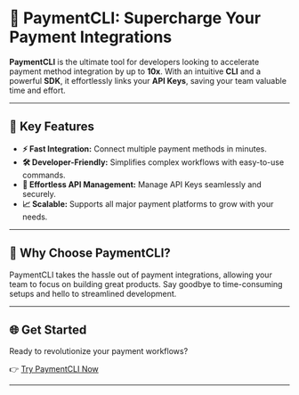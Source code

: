 # 🚀 PaymentCLI: Supercharge Your Payment Integrations

**PaymentCLI** is the ultimate tool for developers looking to accelerate payment method integration by up to **10x**. With an intuitive **CLI** and a powerful **SDK**, it effortlessly links your **API Keys**, saving your team valuable time and effort.

---

## 🌟 Key Features

- **⚡ Fast Integration:** Connect multiple payment methods in minutes.
- **🛠 Developer-Friendly:** Simplifies complex workflows with easy-to-use commands.
- **🔑 Effortless API Management:** Manage API Keys seamlessly and securely.
- **📈 Scalable:** Supports all major payment platforms to grow with your needs.

---

## 🤔 Why Choose PaymentCLI?

PaymentCLI takes the hassle out of payment integrations, allowing your team to focus on building great products. Say goodbye to time-consuming setups and hello to streamlined development.

---

## 🌐 Get Started

Ready to revolutionize your payment workflows?

👉 [Try PaymentCLI Now](https://myproject.com)

---

